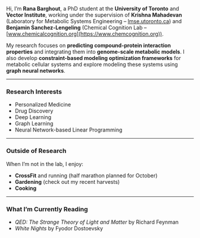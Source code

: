 Hi, I’m **Rana Barghout**, a PhD student at the **University of Toronto** and **Vector Institute**, working under the supervision of **Krishna Mahadevan** (Laboratory for Metabolic Systems Engineering – [lmse.utoronto.ca](https://lmse.utoronto.ca)) and **Benjamin Sanchez-Lengeling** (Chemical Cognition Lab – [www.chemicalcognition.org](https://www.chemcognition.org)).

My research focuses on **predicting compound-protein interaction properties** and integrating them into **genome-scale metabolic models**. I also develop **constraint-based modeling optimization frameworks** for metabolic cellular systems and explore modeling these systems using **graph neural networks**.

---

### Research Interests
- Personalized Medicine  
- Drug Discovery  
- Deep Learning  
- Graph Learning  
- Neural Network-based Linear Programming  

---

### Outside of Research
When I’m not in the lab, I enjoy:  
- **CrossFit** and running (half marathon planned for October)  
- **Gardening** (check out my recent harvests)  
- **Cooking**

---

### What I’m Currently Reading
- *QED: The Strange Theory of Light and Matter* by Richard Feynman  
- *White Nights* by Fyodor Dostoevsky
